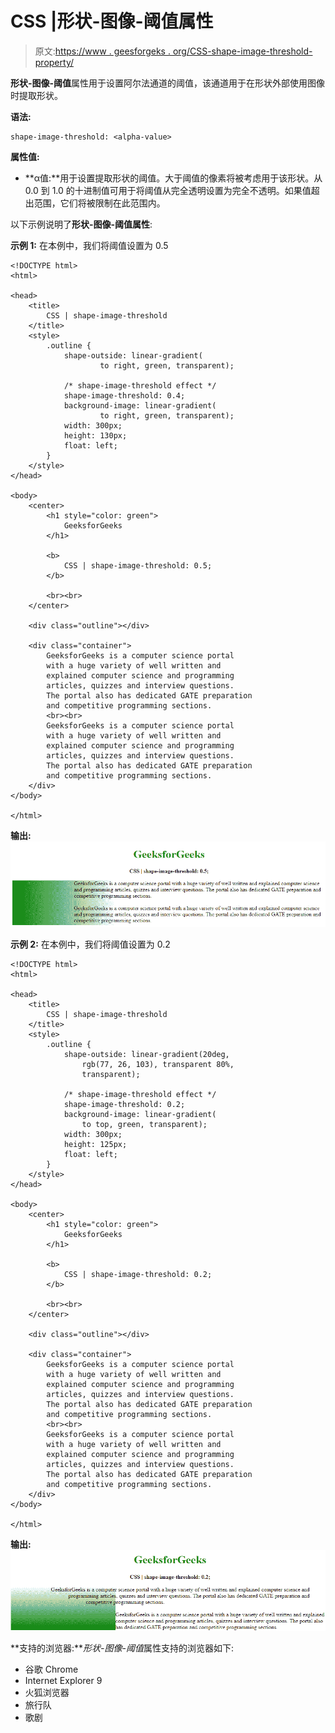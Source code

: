 # CSS |形状-图像-阈值属性

> 原文:[https://www . geesforgeks . org/CSS-shape-image-threshold-property/](https://www.geeksforgeeks.org/css-shape-image-threshold-property/)

**形状-图像-阈值**属性用于设置阿尔法通道的阈值，该通道用于在形状外部使用图像时提取形状。

**语法:**

```
shape-image-threshold: <alpha-value>
```

**属性值:**

*   **α值:**用于设置提取形状的阈值。大于阈值的像素将被考虑用于该形状。从 0.0 到 1.0 的十进制值可用于将阈值从完全透明设置为完全不透明。如果值超出范围，它们将被限制在此范围内。

以下示例说明了**形状-图像-阈值属性**:

**示例 1:** 在本例中，我们将阈值设置为 0.5

```
<!DOCTYPE html>
<html>

<head>
    <title>
        CSS | shape-image-threshold
    </title>
    <style>
        .outline {
            shape-outside: linear-gradient(
                    to right, green, transparent);

            /* shape-image-threshold effect */
            shape-image-threshold: 0.4;
            background-image: linear-gradient(
                    to right, green, transparent);
            width: 300px;
            height: 130px;
            float: left;
        }
    </style>
</head>

<body>
    <center>
        <h1 style="color: green">
            GeeksforGeeks
        </h1>

        <b>
            CSS | shape-image-threshold: 0.5;
        </b>

        <br><br>
    </center>

    <div class="outline"></div>

    <div class="container">
        GeeksforGeeks is a computer science portal
        with a huge variety of well written and
        explained computer science and programming 
        articles, quizzes and interview questions.
        The portal also has dedicated GATE preparation
        and competitive programming sections.
        <br><br> 
        GeeksforGeeks is a computer science portal
        with a huge variety of well written and 
        explained computer science and programming
        articles, quizzes and interview questions.
        The portal also has dedicated GATE preparation
        and competitive programming sections.
    </div>
</body>

</html>
```

**输出:**
![](img/cbce9fc78721546f51fc22092596f556.png)

**示例 2:** 在本例中，我们将阈值设置为 0.2

```
<!DOCTYPE html>
<html>

<head>
    <title>
        CSS | shape-image-threshold
    </title>
    <style>
        .outline {
            shape-outside: linear-gradient(20deg,
                rgb(77, 26, 103), transparent 80%,
                transparent);         

            /* shape-image-threshold effect */
            shape-image-threshold: 0.2;
            background-image: linear-gradient(
                to top, green, transparent);
            width: 300px;
            height: 125px;
            float: left;
        }
    </style>
</head>

<body>
    <center>
        <h1 style="color: green">
            GeeksforGeeks
        </h1>

        <b>
            CSS | shape-image-threshold: 0.2;
        </b>

        <br><br>
    </center>

    <div class="outline"></div>

    <div class="container">
        GeeksforGeeks is a computer science portal
        with a huge variety of well written and
        explained computer science and programming 
        articles, quizzes and interview questions.
        The portal also has dedicated GATE preparation
        and competitive programming sections.
        <br><br> 
        GeeksforGeeks is a computer science portal
        with a huge variety of well written and 
        explained computer science and programming
        articles, quizzes and interview questions.
        The portal also has dedicated GATE preparation
        and competitive programming sections.
    </div>
</body>

</html>
```

**输出:**
![](img/a276925b9d58915260e1b7bca311aa0b.png)

**支持的浏览器:***形状-图像-阈值*属性支持的浏览器如下:

*   谷歌 Chrome
*   Internet Explorer 9
*   火狐浏览器
*   旅行队
*   歌剧